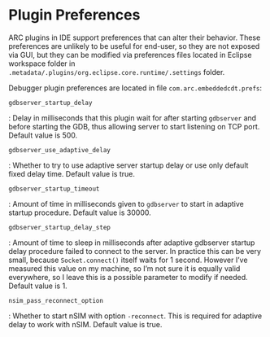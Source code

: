 # Plugin Preferences

ARC plugins in IDE support preferences that can alter their behavior. These
preferences are unlikely to be useful for end-user, so they are not exposed
via GUI, but they can be modified via preferences files located in Eclipse
workspace folder in `.metadata/.plugins/org.eclipse.core.runtime/.settings`
folder.

Debugger plugin preferences are located in file `com.arc.embeddedcdt.prefs`:

`gdbserver_startup_delay`

:   Delay in milliseconds that this plugin wait for after starting `gdbserver`
    and before starting the GDB, thus allowing server to start listening on
    TCP port. Default value is 500.

`gdbserver_use_adaptive_delay`

:   Whether to try to use adaptive server startup delay or use only default
    fixed delay time. Default value is true.

`gdbserver_startup_timeout`

:   Amount of time in milliseconds given to `gdbserver` to start in adaptive
    startup procedure. Default value is 30000.

`gdbserver_startup_delay_step`

:   Amount of time to sleep in milliseconds after adaptive gdbserver startup
    delay procedure failed to connect to the server. In practice this can be
    very small, because `Socket.connect()` itself waits for 1 second. However
    I’ve measured this value on my machine, so I’m not sure it is equally
    valid everywhere, so I leave this is a possible parameter to modify
    if needed. Default value is 1.

`nsim_pass_reconnect_option`

:   Whether to start nSIM with option `-reconnect`. This is required for
    adaptive delay to work with nSIM. Default value is true.
